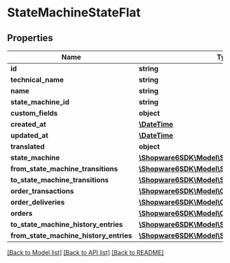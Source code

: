 # StateMachineStateFlat

## Properties
Name | Type | Description | Notes
------------ | ------------- | ------------- | -------------
**id** | **string** |  | [optional] 
**technical_name** | **string** |  | 
**name** | **string** |  | 
**state_machine_id** | **string** |  | 
**custom_fields** | **object** |  | [optional] 
**created_at** | [**\DateTime**](\DateTime.md) |  | 
**updated_at** | [**\DateTime**](\DateTime.md) |  | 
**translated** | **object** |  | [optional] 
**state_machine** | [**\Shopware6SDK\Model\StateMachineFlat**](StateMachineFlat.md) |  | [optional] 
**from_state_machine_transitions** | [**\Shopware6SDK\Model\StateMachineTransitionFlat**](StateMachineTransitionFlat.md) |  | [optional] 
**to_state_machine_transitions** | [**\Shopware6SDK\Model\StateMachineTransitionFlat**](StateMachineTransitionFlat.md) |  | [optional] 
**order_transactions** | [**\Shopware6SDK\Model\OrderTransactionFlat**](OrderTransactionFlat.md) |  | [optional] 
**order_deliveries** | [**\Shopware6SDK\Model\OrderDeliveryFlat**](OrderDeliveryFlat.md) |  | [optional] 
**orders** | [**\Shopware6SDK\Model\OrderFlat**](OrderFlat.md) |  | [optional] 
**to_state_machine_history_entries** | [**\Shopware6SDK\Model\StateMachineHistoryFlat**](StateMachineHistoryFlat.md) |  | [optional] 
**from_state_machine_history_entries** | [**\Shopware6SDK\Model\StateMachineHistoryFlat**](StateMachineHistoryFlat.md) |  | [optional] 

[[Back to Model list]](../../README.md#documentation-for-models) [[Back to API list]](../../README.md#documentation-for-api-endpoints) [[Back to README]](../../README.md)


